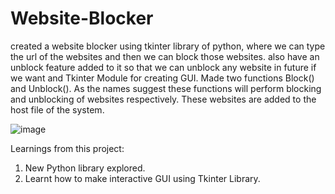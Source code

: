 # Website-Blocker

created a website blocker using tkinter library of python, where we can type the url of the websites and then we can block those websites.
also have an unblock feature added to it so that we can unblock any website in future if we want and Tkinter Module for creating GUI.
Made two functions Block() and Unblock(). As the names suggest these functions will perform blocking and unblocking of websites respectively. These websites are added to the host file of the system.

![image](https://user-images.githubusercontent.com/69196828/194378925-b27dc0d2-77d7-4b5b-81ff-fe923434eedc.JPG)

Learnings from this project:
1. New Python library explored.
2. Learnt how to make interactive GUI using Tkinter Library.
